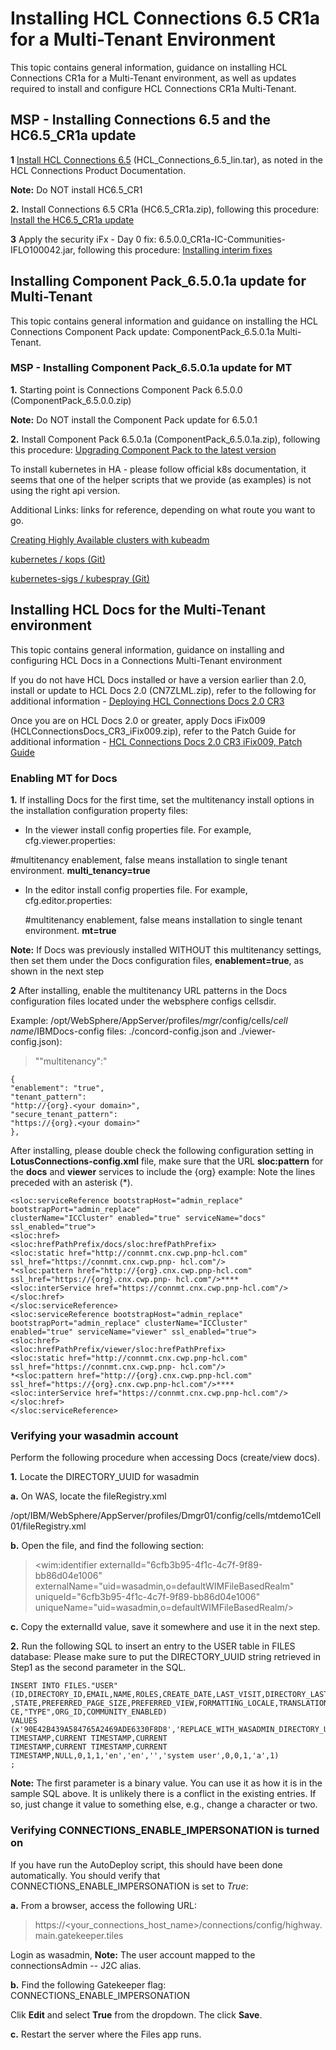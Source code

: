 <?xml version="1.0" encoding="UTF-8"?>
<!DOCTYPE task PUBLIC "-//OASIS//DTD DITA Task//EN" "task.dtd">
# Installing HCL Connections 6.5 CR1a for a Multi-Tenant Environment

This topic contains general information, guidance on installing HCL
Connections CR1a for a Multi-Tenant environment, as well as updates
required to install and configure HCL Connections CR1a Multi-Tenant.

## MSP - Installing Connections 6.5 and the HC6.5_CR1a update

**1** [Install HCL Connections
6.5](https://help.hcltechsw.com/connections/v65/admin/install/c_installing.html)
(HCL_Connections_6.5_lin.tar), as noted in the HCL Connections
Product Documentation.

**Note:** Do NOT install HC6.5_CR1

**2.** Install Connections 6.5 CR1a (HC6.5_CR1a.zip), following this
procedure: [Install the HC6.5_CR1a
update](https://help.hcltechsw.com/connections/v65/admin/migrate/t_install_fixpack.html)

**3** Apply the security iFx - Day 0 fix:
6.5.0.0_CR1a-IC-Communities-IFLO100042.jar, following this procedure:
[Installing interim
fixes](https://help.hcltechsw.com/connections/v65/admin/migrate/c_installing_interim_fixes.html)

## Installing Component Pack_6.5.0.1a update for Multi-Tenant

This topic contains general information and guidance on installing the
HCL Connections Component Pack update: ComponentPack_6.5.0.1a
Multi-Tenant.

### MSP - Installing Component Pack_6.5.0.1a update for MT

**1.** Starting point is Connections Component Pack 6.5.0.0
(ComponentPack_6.5.0.0.zip)

**Note:** Do NOT install the Component Pack update for 6.5.0.1

**2.** Install Component Pack 6.5.0.1a (ComponentPack_6.5.0.1a.zip),
following this procedure: [Upgrading Component Pack to the latest
version](https://help.hcltechsw.com/connections/v65/admin/install/cp_install_upgrade_latest_versions.html)

To install kubernetes in HA - please follow official k8s documentation,
it seems that one of the helper scripts that we provide (as examples) is
not using the right api version.

Additional Links: links for reference, depending on what route you want
to go.

[Creating Highly Available clusters with kubeadm](https://kubernetes.io/docs/setup/production-environment/tools/kubeadm/high-availability/)

[ kubernetes / kops (Git)](https://github.com/kubernetes/kops)

[kubernetes-sigs / kubespray (Git)](https://github.com/kubernetes-sigs/kubespray)


## Installing HCL Docs for the Multi-Tenant environment

This topic contains general information, guidance on installing and
configuring HCL Docs in a Connections Multi-Tenant environment

If you do not have HCL Docs installed or have a version earlier than
2.0, install or update to HCL Docs 2.0 (CN7ZLML.zip), refer to the
following for additional information - [Deploying HCL Connections Docs
2.0
CR3](https://help.hcltechsw.com/docs/onprem_2.0/2.0_CR3_install_guide/guide/text/welcome_deploying.html)

Once you are on HCL Docs 2.0 or greater, apply Docs iFix009
(HCLConnectionsDocs_CR3_iFix009.zip), refer to the Patch Guide for
additional information - [HCL Connections Docs 2.0 CR3 iFix009, Patch
Guide](https://help.hcltechsw.com/docs/docs_pdf/PatchGuide.pdf)

### Enabling MT for Docs

**1.** If installing Docs for the first time, set the multitenancy
install options in the installation configuration property files:

-   In the viewer install config properties file. For example,
    cfg.viewer.properties:

\#multitenancy enablement, false means installation to single tenant
environment. **multi_tenancy=true**

-   In the editor install config properties file. For example,
    cfg.editor.properties:

    \#multitenancy enablement, false means installation to single tenant
    environment. **mt=true**

**Note:** If Docs was previously installed WITHOUT this multitenancy
settings, then set them under the Docs configuration files,
**enablement=true**, as shown in the next step

**2** After installing, enable the multitenancy URL patterns in the Docs
configuration files located under the websphere configs cellsdir.

Example:
/opt/WebSphere/AppServer/profiles/*mgr*/config/cells/*cell
name*/IBMDocs-config files: ./concord-config.json and
./viewer-config.json):

> ""multitenancy":"

``` {.pre .codeblock}
{
"enablement": "true", 
"tenant_pattern":
"http://{org}.<your domain>", 
"secure_tenant_pattern":
"https://{org}.<your domain>"
},
```

After installing, please double check the following configuration
setting in **LotusConnections-config.xml** file, make sure that the URL
**sloc:pattern** for the **docs** and **viewer** services to include the
{org} example: Note the lines preceded with an asterisk (\*).

``` {.pre .codeblock}
<sloc:serviceReference bootstrapHost="admin_replace" bootstrapPort="admin_replace" 
clusterName="ICCluster" enabled="true" serviceName="docs" ssl_enabled="true">
<sloc:href>
<sloc:hrefPathPrefix/docs/sloc:hrefPathPrefix>
<sloc:static href="http://connmt.cnx.cwp.pnp-hcl.com" ssl_href="https://connmt.cnx.cwp.pnp- hcl.com"/>
*<sloc:pattern href="http://{org}.cnx.cwp.pnp-hcl.com" ssl_href="https://{org}.cnx.cwp.pnp- hcl.com"/>****
<sloc:interService href="https://connmt.cnx.cwp.pnp-hcl.com"/>
</sloc:href>
</sloc:serviceReference>
<sloc:serviceReference bootstrapHost="admin_replace" bootstrapPort="admin_replace" clusterName="ICCluster" 
enabled="true" serviceName="viewer" ssl_enabled="true">
<sloc:href>
<sloc:hrefPathPrefix/viewer/sloc:hrefPathPrefix> 
<sloc:static href="http://connmt.cnx.cwp.pnp-hcl.com" ssl_href="https://connmt.cnx.cwp.pnp- hcl.com"/> 
*<sloc:pattern href="http://{org}.cnx.cwp.pnp-hcl.com" ssl_href="https://{org}.cnx.cwp.pnp-hcl.com"/>****
<sloc:interService href="https://connmt.cnx.cwp.pnp-hcl.com"/>
</sloc:href> 
</sloc:serviceReference>
```

### Verifying your wasadmin account

Perform the following procedure when accessing Docs (create/view docs).

**1.** Locate the DIRECTORY_UUID for wasadmin

**a.** On WAS, locate the fileRegistry.xml

/opt/IBM/WebSphere/AppServer/profiles/Dmgr01/config/cells/mtdemo1Cell01/fileRegistry.xml

**b.** Open the file, and find the following section:

> \<wim:identifier externalId="6cfb3b95-4f1c-4c7f-9f89-bb86d04e1006"
> externalName="uid=wasadmin,o=defaultWIMFileBasedRealm"
> uniqueId="6cfb3b95-4f1c-4c7f-9f89-bb86d04e1006"
> uniqueName="uid=wasadmin,o=defaultWIMFileBasedRealm/\>

**c.** Copy the externalId value, save it somewhere and use it in the
next step.

**2.** Run the following SQL to insert an entry to the USER table in
FILES database: Please make sure to put the DIRECTORY_UUID string
retrieved in Step1 as the second parameter in the SQL.

```
INSERT INTO FILES."USER" 
(ID,DIRECTORY_ID,EMAIL,NAME,ROLES,CREATE_DATE,LAST_VISIT,DIRECTORY_LAST_UPDATE,DIRECTORY_GROUP_LAST_UPDATE,COMMUNITY_GROUP_LAST_UPDATE,LIBRARY_ID
,STATE,PREFERRED_PAGE_SIZE,PREFERRED_VIEW,FORMATTING_LOCALE,TRANSLATION_LOCALE,LOWERCASE_EMAIL,LOWERCASE_NAME,PREFERRED_COLUMNS,FILESYNC_PREFEREN
CE,"TYPE",ORG_ID,COMMUNITY_ENABLED)
VALUES
(x'90E42B439A584765A2469ADE6330F8D8','REPLACE_WITH_WASADMIN_DIRECTORY_UUID','','wasadmin',1007,CURRENT TIMESTAMP,CURRENT TIMESTAMP,CURRENT
TIMESTAMP,CURRENT TIMESTAMP,CURRENT TIMESTAMP,NULL,0,1,1,'en','en','','system user',0,0,1,'a',1)
;
```

**Note:** The first parameter is a binary value. You can use it as how
it is in the sample SQL above. It is unlikely there is a conflict in the
existing entries. If so, just change it value to something else, e.g.,
change a character or two.

### Verifying CONNECTIONS_ENABLE_IMPERSONATION is turned on

If you have run the AutoDeploy script, this should have been done
automatically. You should verify that CONNECTIONS_ENABLE_IMPERSONATION is set to *True*:

**a.** From a browser, access the following URL:

> https://\<your\_connections\_host\_name\>/connections/config/highway.main.gatekeeper.tiles

Login as wasadmin, **Note:** The user account mapped to the
connectionsAdmin -- J2C alias.

**b.** Find the following Gatekeeper flag:
CONNECTIONS_ENABLE_IMPERSONATION

Clik **Edit** and select **True** from the dropdown. The click **Save**.

**c.** Restart the server where the Files app runs.

<?tm 1541016643182 1 HCL Connections ?>


